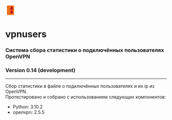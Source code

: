 ![Alt text](vpnusers.png?raw=true "Title")
# vpnusers
### Система сбора статистики о подключённых пользователях OpenVPN
### Version 0.14 (development)
<hr>
Сбор статистики в файле о подключённых пользователях и их ip из OpenVPN.
<br>
Протестировано и собрано с использованием следующих компонентов:
<ul>
  <li>Python: 3.10.2</li>
  <li>openvpn: 2.5.5</li>
 </ul>
